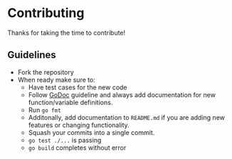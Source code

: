 # Contributing
Thanks for taking the time to contribute!

## Guidelines

* Fork the repository
* When ready make sure to:
	* Have test cases for the new code
	* Follow [GoDoc](https://blog.golang.org/godoc-documenting-go-code) guideline and always add documentation for new function/variable definitions.
	* Run `go fmt`
	* Additonally, add documentation to `README.md` if you are adding new features or changing functionality.
	* Squash your commits into a single commit.
	* `go test ./...` is passing
	* `go build` completes without error

	       
